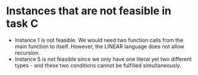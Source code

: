 # Instances that are not feasible in task C

- Instance 1 is not feasible. We would need two function calls from the main function to itself. However, the LINEAR language does not allow recursion.
- Instance 5 is not feasible since we only have one literal yet two different types - and these two conditions cannot be fulfilled simultaneously.

